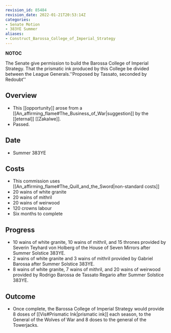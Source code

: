 ```yaml
---
revision_id: 85484
revision_date: 2022-01-21T20:53:14Z
categories:
- Senate Motion
- 383YE Summer
aliases:
- Construct_Barossa_College_of_Imperial_Strategy
---
```



__NOTOC__

The Senate give permission to build the Barossa College of Imperial Strategy. That the prismatic ink produced by this College be divided between the League Generals.''Proposed by Tassato, seconded by Redoubt''
## Overview
* This [[opportunity]] arose from a [[An_affirming_flame#The_Business_of_War|suggestion]] by the [[eternal]] [[Zakalwe]].
* Passed.
## Date
* Summer 383YE
## Costs
* This commission uses [[An_affirming_flame#The_Quill_and_the_Sword|non-standard costs]]
* 20 wains of white granite
* 20 wains of mithril
* 20 wains of weirwood
* 120 crowns labour
* Six months to complete

## Progress
* 10 wains of white granite, 10 wains of mithril, and 15 thrones provided by Severin Teyhard von Holberg of the House of Seven Mirrors after Summer Solstice 383YE.
* 2 wains of white granite and 3 wains of mithril provided by Gabriel Barossa after Summer Solstice 383YE.
* 8 wains of white granite, 7 wains of mithril, and 20 wains of weirwood provided by Rodrigo Barossa de Tassato Regario after Summer Solstice 383YE.

## Outcome
* Once complete, the Barossa College of Imperial Strategy would provide 8 doses of [[Vis#Prismatic Ink|prismatic ink]] each season, to the General of the Wolves of War and 8 doses to the general of the Towerjacks.
